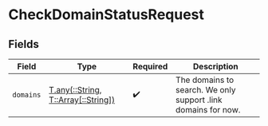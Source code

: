 # CheckDomainStatusRequest


## Fields

| Field                                                                     | Type                                                                      | Required                                                                  | Description                                                               |
| ------------------------------------------------------------------------- | ------------------------------------------------------------------------- | ------------------------------------------------------------------------- | ------------------------------------------------------------------------- |
| `domains`                                                                 | [T.any(::String, T::Array[::String])](../../models/operations/domains.md) | :heavy_check_mark:                                                        | The domains to search. We only support .link domains for now.             |